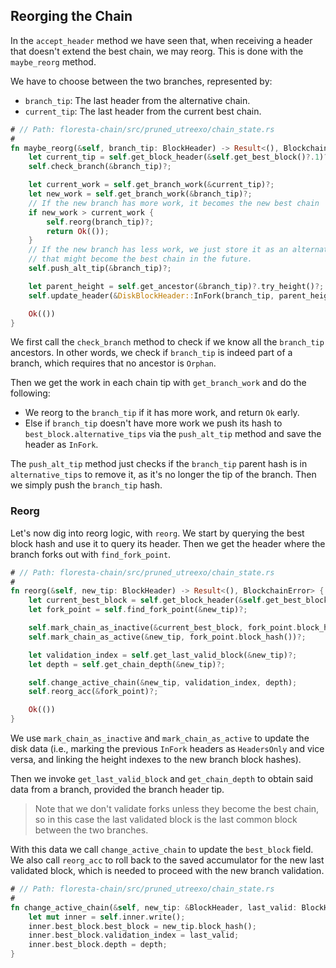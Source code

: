## Reorging the Chain

In the `accept_header` method we have seen that, when receiving a header that doesn't extend the best chain, we may reorg. This is done with the `maybe_reorg` method.

We have to choose between the two branches, represented by:
- `branch_tip`: The last header from the alternative chain.
- `current_tip`: The last header from the current best chain.

```rust
# // Path: floresta-chain/src/pruned_utreexo/chain_state.rs
#
fn maybe_reorg(&self, branch_tip: BlockHeader) -> Result<(), BlockchainError> {
    let current_tip = self.get_block_header(&self.get_best_block()?.1)?;
    self.check_branch(&branch_tip)?;

    let current_work = self.get_branch_work(&current_tip)?;
    let new_work = self.get_branch_work(&branch_tip)?;
    // If the new branch has more work, it becomes the new best chain
    if new_work > current_work {
        self.reorg(branch_tip)?;
        return Ok(());
    }
    // If the new branch has less work, we just store it as an alternative branch
    // that might become the best chain in the future.
    self.push_alt_tip(&branch_tip)?;

    let parent_height = self.get_ancestor(&branch_tip)?.try_height()?;
    self.update_header(&DiskBlockHeader::InFork(branch_tip, parent_height + 1))?;

    Ok(())
}
```

We first call the `check_branch` method to check if we know all the `branch_tip` ancestors. In other words, we check if `branch_tip` is indeed part of a branch, which requires that no ancestor is `Orphan`.

Then we get the work in each chain tip with `get_branch_work` and do the following:
- We reorg to the `branch_tip` if it has more work, and return `Ok` early.
- Else if `branch_tip` doesn't have more work we push its hash to `best_block.alternative_tips` via the `push_alt_tip` method and save the header as `InFork`. 

The `push_alt_tip` method just checks if the `branch_tip` parent hash is in `alternative_tips` to remove it, as it's no longer the tip of the branch. Then we simply push the `branch_tip` hash.

### Reorg

Let's now dig into reorg logic, with `reorg`. We start by querying the best block hash and use it to query its header. Then we get the header where the branch forks out with `find_fork_point`.

```rust
# // Path: floresta-chain/src/pruned_utreexo/chain_state.rs
#
fn reorg(&self, new_tip: BlockHeader) -> Result<(), BlockchainError> {
    let current_best_block = self.get_block_header(&self.get_best_block()?.1)?;
    let fork_point = self.find_fork_point(&new_tip)?;

    self.mark_chain_as_inactive(&current_best_block, fork_point.block_hash())?;
    self.mark_chain_as_active(&new_tip, fork_point.block_hash())?;

    let validation_index = self.get_last_valid_block(&new_tip)?;
    let depth = self.get_chain_depth(&new_tip)?;

    self.change_active_chain(&new_tip, validation_index, depth);
    self.reorg_acc(&fork_point)?;

    Ok(())
}
```

We use `mark_chain_as_inactive` and `mark_chain_as_active` to update the disk data (i.e., marking the previous `InFork` headers as `HeadersOnly` and vice versa, and linking the height indexes to the new branch block hashes).

Then we invoke `get_last_valid_block` and `get_chain_depth` to obtain said data from a branch, provided the branch header tip.

> Note that we don't validate forks unless they become the best chain, so in this case the last validated block is the last common block between the two branches.

With this data we call `change_active_chain` to update the `best_block` field. We also call `reorg_acc` to roll back to the saved accumulator for the new last validated block, which is needed to proceed with the new branch validation.

```rust
# // Path: floresta-chain/src/pruned_utreexo/chain_state.rs
#
fn change_active_chain(&self, new_tip: &BlockHeader, last_valid: BlockHash, depth: u32) {
    let mut inner = self.inner.write();
    inner.best_block.best_block = new_tip.block_hash();
    inner.best_block.validation_index = last_valid;
    inner.best_block.depth = depth;
}
```
